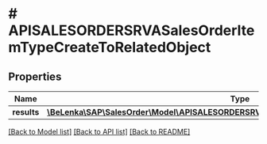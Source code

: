 # # APISALESORDERSRVASalesOrderItemTypeCreateToRelatedObject

## Properties

Name | Type | Description | Notes
------------ | ------------- | ------------- | -------------
**results** | [**\BeLenka\SAP\SalesOrder\Model\APISALESORDERSRVASalesOrderItemRelatedObjectTypeCreate[]**](APISALESORDERSRVASalesOrderItemRelatedObjectTypeCreate.md) |  | [optional]

[[Back to Model list]](../../README.md#models) [[Back to API list]](../../README.md#endpoints) [[Back to README]](../../README.md)
